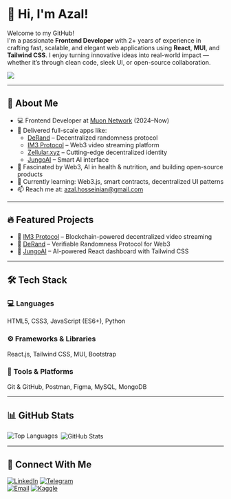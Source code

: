 # 👋 Hi, I'm Azal!

Welcome to my GitHub!  
I'm a passionate **Frontend Developer** with 2+ years of experience in crafting fast, scalable, and elegant web applications using **React**, **MUI**, and **Tailwind CSS**. I enjoy turning innovative ideas into real-world impact — whether it’s through clean code, sleek UI, or open-source collaboration.

[![](https://komarev.com/ghpvc/?username=azamhosseinian&color=ff69b4)](https://github.com/azamhosseinian)

---

## 🧠 About Me

- 💻 Frontend Developer at [Muon Network](https://muon.net) (2024–Now)  
- 🚀 Delivered full-scale apps like:  
  - [DeRand](https://derand.dev) – Decentralized randomness protocol  
  - [IM3 Protocol](https://im3.live) – Web3 video streaming platform  
  - [Zellular.xyz](https://www.zellular.xyz) – Cutting-edge decentralized identity  
  - [JungoAI](https://jungoai.xyz) – Smart AI interface  
- 🤖 Fascinated by Web3, AI in health & nutrition, and building open-source products  
- 🌱 Currently learning: Web3.js, smart contracts, decentralized UI patterns  
- 📫 Reach me at: azal.hosseinian@gmail.com  

---

## 🔥 Featured Projects

- 🎥 [IM3 Protocol](https://im3.live) – Blockchain-powered decentralized video streaming  
- 🔮 [DeRand](https://derand.dev) – Verifiable Randomness Protocol for Web3  
- 🤖 [JungoAI](https://jungoai.xyz) – AI-powered React dashboard with Tailwind CSS  

---

## 🛠️ Tech Stack

### 💻 Languages  
HTML5, CSS3, JavaScript (ES6+), Python  

### ⚙️ Frameworks & Libraries  
React.js, Tailwind CSS, MUI, Bootstrap  

### 🧰 Tools & Platforms  
Git & GitHub, Postman, Figma, MySQL, MongoDB  

---

## 📊 GitHub Stats

<p>
  <img align="left" src="https://github-readme-stats.vercel.app/api/top-langs?username=azamhosseinian&show_icons=true&locale=en&layout=compact" alt="Top Languages" />
</p>

<p>&nbsp;<img align="center" src="https://github-readme-stats.vercel.app/api?username=azamhosseinian&show_icons=true&locale=en" alt="GitHub Stats" /></p>

---


## 🤝 Connect With Me

[![LinkedIn](https://img.shields.io/badge/LinkedIn-0077B5?logo=linkedin&logoColor=white)](https://www.linkedin.com/in/azamhosseinian/) [![Telegram](https://img.shields.io/badge/Telegram-2CA5E0?logo=telegram&logoColor=white)](https://t.me/azalhosseinian)  
[![Email](https://img.shields.io/badge/Email-D14836?logo=gmail&logoColor=white)](mailto:azam.hosseynian@yahoo.com)
[![Kaggle](https://img.shields.io/badge/Kaggle-20BEFF?logo=kaggle&logoColor=white)](https://www.kaggle.com/azalhosseinian95)  
